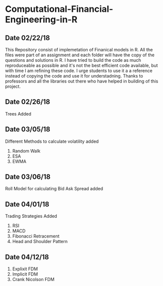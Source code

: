 # Computational-Financial-Engineering-in-R
## Date 02/22/18
This Repository consist of implemetation of Finanical models in R. All the files were part of an assignment and each folder will have the
copy of the questions and solutions in R. I have tried to build the code as much reproduceable as possible and it's not the
best efficient code available, but with time I am refining these code. I urge students to use it a a reference instead of copying 
the code and use it for understadning. 
Thanks to professors and all the libraries out there who have helped in building of this project.

## Date 02/26/18
Trees Added

## Date 03/05/18
Different Methods to calculate volatility added
1) Random Walk
2) ESA
3) EWMA

## Date 03/06/18
Roll Model for calculating Bid Ask Spread added 

## Date 04/01/18
Trading Strategies Added
1) RSI
2) MACD
3) Fibonacci Retracement
4) Head and Shoulder Pattern

## Date 04/12/18
1) Explixit FDM
2) Implicit FDM
3) Crank Nicolson FDM
